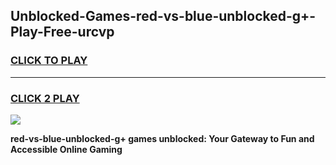 
## Unblocked-Games-red-vs-blue-unblocked-g+-Play-Free-urcvp
<h3>
<a href="https://premium76.site?title=red-vs-blue-unblocked-g+&ref=17A">CLICK TO PLAY</a></h3>
<hr>

<h3>
<a href="https://premium76.site?title=red-vs-blue-unblocked-g+&ref=17A">CLICK 2 PLAY</a>
  
</h3>

<a href="https://premium76.site?title=red-vs-blue-unblocked-g+&ref=17A"><img src="https://clearcache.store/games.png"></a>


**red-vs-blue-unblocked-g+ games unblocked: Your Gateway to Fun and Accessible Online Gaming**
